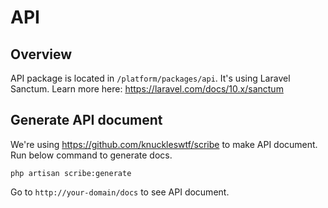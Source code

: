 # API

## Overview

API package is located in `/platform/packages/api`. It's using Laravel Sanctum. Learn more here: https://laravel.com/docs/10.x/sanctum

## Generate API document

We're using https://github.com/knuckleswtf/scribe to make API document. Run below command to generate docs.
 
```
php artisan scribe:generate
```

Go to `http://your-domain/docs` to see API document.
